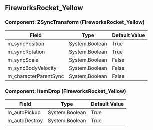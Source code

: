 ## FireworksRocket_Yellow

### Component: ZSyncTransform (FireworksRocket_Yellow)

|Field|Type|Default Value|
|---|---|---|
|m_syncPosition|System.Boolean|True|
|m_syncRotation|System.Boolean|True|
|m_syncScale|System.Boolean|False|
|m_syncBodyVelocity|System.Boolean|False|
|m_characterParentSync|System.Boolean|False|

### Component: ItemDrop (FireworksRocket_Yellow)

|Field|Type|Default Value|
|---|---|---|
|m_autoPickup|System.Boolean|True|
|m_autoDestroy|System.Boolean|True|

